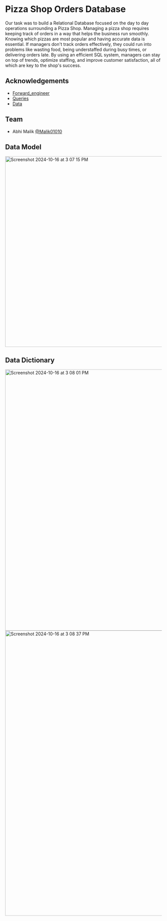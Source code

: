 
# Pizza Shop Orders Database

Our task was to build a Relational Database focused on the day to day operations surrounding a Pizza Shop. Managing a pizza shop requires keeping track of orders in a way that helps the business run smoothly. Knowing which pizzas are most popular and having accurate data is essential. If managers don't track orders effectively, they could run into problems like wasting food, being understaffed during busy times, or delivering orders late. By using an efficient SQL system, managers can stay on top of trends, optimize staffing, and improve customer satisfaction, all of which are key to the shop's success.



## Acknowledgements

 - [Forward_engineer](https://github.com/Malik01010/Group4_project1/blob/0e7880c9f5623f5623c74e6ada0f8ec5a4cde79a/Forward_engineer)
 - [Queries](https://github.com/Malik01010/Group4_project1/blob/0e7880c9f5623f5623c74e6ada0f8ec5a4cde79a/Queries)
 - [Data](https://github.com/Malik01010/Group4_project1/blob/0e7880c9f5623f5623c74e6ada0f8ec5a4cde79a/data)
 


## Team

- Abhi Malik [@Malik01010](https://github.com/Malik01010)


## Data Model

<img width="612" alt="Screenshot 2024-10-16 at 3 07 15 PM" src="https://github.com/user-attachments/assets/580939f8-7f63-48a0-9bc5-936ced5c74d2">


## Data Dictionary
<img width="838" alt="Screenshot 2024-10-16 at 3 08 01 PM" src="https://github.com/user-attachments/assets/796439b2-cb38-4e17-9eba-9e3fe01a6f2d">

<img width="915" alt="Screenshot 2024-10-16 at 3 08 37 PM" src="https://github.com/user-attachments/assets/02333229-9dc6-4eb1-ab6f-c94d64618ac1">



